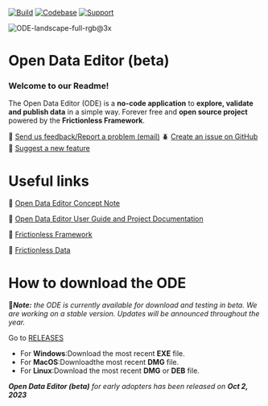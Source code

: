 
[![Build](https://img.shields.io/github/actions/workflow/status/frictionlessdata/application/general.yaml?branch=main)](https://github.com/frictionlessdata/application/actions)
[![Codebase](https://img.shields.io/badge/codebase-github-brightgreen)](https://github.com/frictionlessdata/application)
[![Support](https://img.shields.io/badge/support-slack-brightgreen)](https://join.slack.com/t/frictionlessdata/shared_invite/zt-17kpbffnm-tRfDW_wJgOw8tJVLvZTrBg)

![ODE-landscape-full-rgb@3x](https://github.com/okfn/opendataeditor/assets/20649846/01ae62e8-87f6-4e44-9487-790b8111e321)


# Open Data Editor (beta)

### Welcome to our Readme!

The Open Data Editor (ODE) is a **no-code application** to **explore, validate and publish data** in a simple way. Forever free and **open source project** powered by the **Frictionless Framework**.


 📩 [Send us feedback/Report a problem (email)](info@okfn.org) 
 🪲 [Create an issue on GitHub](https://github.com/okfn/opendataeditor/issues) 
 🤔 [Suggest a new feature](https://github.com/okfn/opendataeditor/issues) 

# Useful links

🔵 [Open Data Editor Concept Note](https://opendataeditor.okfn.org/ode-concept-note.pdf)

🔵 [Open Data Editor User Guide and Project Documentation](https://opendataeditor.okfn.org/)

🔵 [Frictionless Framework](https://framework.frictionlessdata.io/)

🔵 [Frictionless Data](https://frictionlessdata.io/)

# How to download the ODE

📍<em>**Note:** the ODE is currently available for download and testing in beta. We are working on a stable version. Updates will be announced throughout the year.</em>

Go to [RELEASES](https://github.com/okfn/opendataeditor/releases)
* For **Windows**:Download the most recent **EXE** file.
* For **MacOS**:Downloadthe most recent **DMG** file.
* For **Linux**:Download the most recent **DMG** or **DEB** file.


<em>**Open Data Editor (beta)** for early adopters has been released on **Oct 2, 2023**</em>



